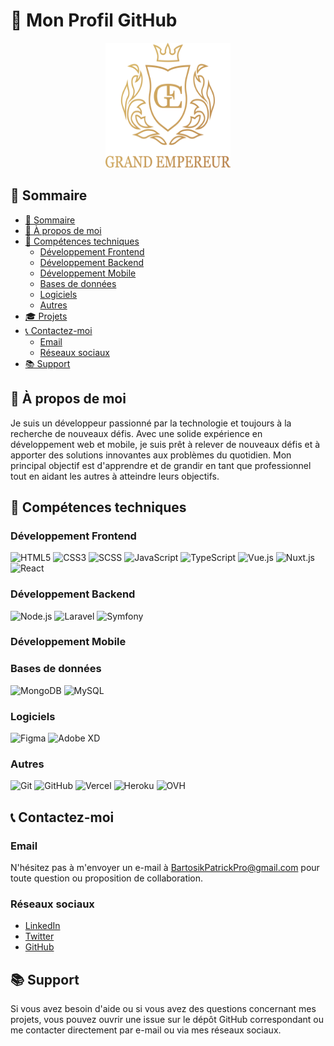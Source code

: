 # 🚀 Mon Profil GitHub

<p align="center">
  <img src="./img/logoGE-principal.svg" alt="Profil GitHub" width="200" height="200">
</p>

## 📝 Sommaire

- [📝 Sommaire](#-sommaire)
- [🧐 À propos de moi](#-à-propos-de-moi)
- [💼 Compétences techniques](#-compétences-techniques)
  - [Développement Frontend](#développement-frontend)
  - [Développement Backend](#développement-backend)
  - [Développement Mobile](#développement-mobile)
  - [Bases de données](#bases-de-données)
  - [Logiciels](#logiciels)
  - [Autres](#autres)
- [🎓 Projets](#-projets)
- [📞 Contactez-moi](#-contactez-moi)
  - [Email](#email)
  - [Réseaux sociaux](#réseaux-sociaux)
- [📚 Support](#-support)

## 🧐 À propos de moi

Je suis un développeur passionné par la technologie et toujours à la recherche de nouveaux défis. Avec une solide expérience en développement web et mobile, je suis prêt à relever de nouveaux défis et à apporter des solutions innovantes aux problèmes du quotidien. Mon principal objectif est d'apprendre et de grandir en tant que professionnel tout en aidant les autres à atteindre leurs objectifs.

## 💼 Compétences techniques

### Développement Frontend
![HTML5](https://img.shields.io/badge/-HTML5-E34F26?style=flat&logo=html5&logoColor=white) ![CSS3](https://img.shields.io/badge/-CSS3-1572B6?style=flat&logo=css3&logoColor=white) ![SCSS](https://img.shields.io/badge/-SCSS-CC6699?style=flat&logo=sass&logoColor=white) ![JavaScript](https://img.shields.io/badge/-JavaScript-F7DF1E?style=flat&logo=javascript&logoColor=black) ![TypeScript](https://img.shields.io/badge/-TypeScript-007ACC?style=flat&logo=typescript&logoColor=white) ![Vue.js](https://img.shields.io/badge/-Vue.js-4FC08D?style=flat&logo=vue.js&logoColor=white) ![Nuxt.js](https://img.shields.io/badge/-Nuxt.js-00C58E?style=flat&logo=nuxt.js&logoColor=white) ![React](https://img.shields.io/badge/-React-61DAFB?style=flat&logo=react&logoColor=black)

### Développement Backend
![Node.js](https://img.shields.io/badge/-Node.js-339933?style=flat&logo=node.js&logoColor=white) ![Laravel](https://img.shields.io/badge/-Laravel-FF2D20?style=flat&logo=laravel&logoColor=white) ![Symfony](https://img.shields.io/badge/-Symfony-000000?style=flat&logo=symfony&logoColor=white)

### Développement Mobile
<!-- Veuillez ajouter les compétences de développement mobile ici, si nécessaire. -->

### Bases de données
![MongoDB](https://img.shields.io/badge/-MongoDB-47A248?style=flat&logo=mongodb&logoColor=white) ![MySQL](https://img.shields.io/badge/-MySQL-4479A1?style=flat&logo=mysql&logoColor=white)

### Logiciels
![Figma](https://img.shields.io/badge/-Figma-F24E1E?style=flat&logo=figma&logoColor=white) ![Adobe XD](https://img.shields.io/badge/-Adobe_XD-FF26BE?style=flat&logo=adobe-xd&logoColor=white)

### Autres
![Git](https://img.shields.io/badge/-Git-F05032?style=flat&logo=git&logoColor=white) ![GitHub](https://img.shields.io/badge/-GitHub-181717?style=flat&logo=github&logoColor=white) ![Vercel](https://img.shields.io/badge/-Vercel-000000?style=flat&logo=vercel&logoColor=white) ![Heroku](https://img.shields.io/badge/-Heroku-430098?style=flat&logo=heroku&logoColor=white) ![OVH](https://img.shields.io/badge/-OVH-123F6D?style=flat&logo=ovh&logoColor=white)

## 📞 Contactez-moi

### Email
N'hésitez pas à m'envoyer un e-mail à [BartosikPatrickPro@gmail.com](mailto:BartosikPatrickPro@gmail.com) pour toute question ou proposition de collaboration.

### Réseaux sociaux
- [LinkedIn](https://www.linkedin.com/in/your-linkedin-profile)
- [Twitter](https://twitter.com/your-twitter-handle)
- [GitHub](https://github.com/your-github-username)

## 📚 Support
Si vous avez besoin d'aide ou si vous avez des questions concernant mes projets, vous pouvez ouvrir une issue sur le dépôt GitHub correspondant ou me contacter directement par e-mail ou via mes réseaux sociaux.
